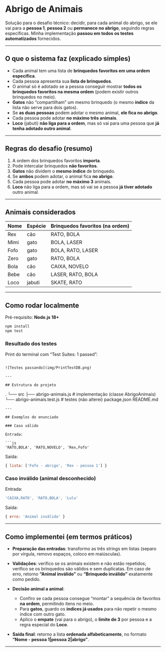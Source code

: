 # Abrigo de Animais

Solução para o desafio técnico: decidir, para cada animal do abrigo, se ele vai para a **pessoa 1**, **pessoa 2** ou **permanece no abrigo**, seguindo regras específicas.
Minha implementação **passou em todos os testes automatizados** fornecidos.

---

## O que o sistema faz (explicado simples)

* Cada animal tem uma lista de **brinquedos favoritos em uma ordem específica**.
* Cada pessoa apresenta sua **lista de brinquedos**.
* O animal só é adotado se a pessoa conseguir mostrar **todos os brinquedos favoritos na mesma ordem** (podem existir outros brinquedos no meio).
* **Gatos** não “compartilham” um mesmo brinquedo (o mesmo **índice** da lista não serve para dois gatos).
* Se **as duas pessoas** podem adotar o mesmo animal, **ele fica no abrigo**.
* Cada pessoa pode adotar **no máximo três animais**.
* **Loco** (jabuti) **não liga para a ordem**, mas só vai para uma pessoa que **já tenha adotado outro animal**.

---

## Regras do desafio (resumo)

1. A ordem dos brinquedos favoritos **importa**.
2. Pode intercalar brinquedos **não favoritos**.
3. **Gatos** não dividem o **mesmo índice** de brinquedo.
4. Se **ambos** podem adotar, o animal fica **no abrigo**.
5. Cada pessoa pode adotar **no máximo 3** animais.
6. **Loco** não liga para a ordem, mas só vai se a pessoa **já tiver adotado** outro animal.

---

## Animais considerados

| Nome | Espécie | Brinquedos favoritos (na ordem) |
| ---- | ------- | ------------------------------- |
| Rex  | cão     | RATO, BOLA                      |
| Mimi | gato    | BOLA, LASER                     |
| Fofo | gato    | BOLA, RATO, LASER               |
| Zero | gato    | RATO, BOLA                      |
| Bola | cão     | CAIXA, NOVELO                   |
| Bebe | cão     | LASER, RATO, BOLA               |
| Loco | jabuti  | SKATE, RATO                     |

---

## Como rodar localmente

Pré-requisito: **Node.js 18+**

```bash
npm install
npm test
```

### Resultado dos testes

Print do terminal com “Test Suites: 1 passed”:

```

![Testes passando](img/PrintTestDB.png)

---

## Estrutura do projeto

```
.
└── src
    ├── abrigo-animais.js        # implementação (classe AbrigoAnimais)
    └── abrigo-animais.test.js   # testes (não alterei)
package.json
README.md
```
---

## Exemplos do enunciado

### Caso válido

Entrada:

```js
'RATO,BOLA', 'RATO,NOVELO', 'Rex,Fofo'
```

Saída:

```js
{ lista: ['Fofo - abrigo', 'Rex - pessoa 1'] }
```

### Caso inválido (animal desconhecido)

Entrada:

```js
'CAIXA,RATO', 'RATO,BOLA', 'Lulu'
```

Saída:

```js
{ erro: 'Animal inválido' }
```

---

## Como implementei (em termos práticos)

* **Preparação das entradas**: transformo as três strings em listas (separo por vírgula, removo espaços, coloco em maiúsculas).
* **Validações**: verifico se os animais existem e não estão repetidos; verifico se os brinquedos são válidos e sem duplicatas. Em caso de erro, retorno **“Animal inválido”** ou **“Brinquedo inválido”** exatamente como pedido.
* **Decisão animal a animal**:

  * Confiro se cada pessoa consegue “montar” a sequência de favoritos **na ordem**, permitindo itens no meio.
  * Para **gatos**, guardo os **índices já usados** para não repetir o mesmo índice com outro gato.
  * Aplico o **empate** (vai para o abrigo), o **limite de 3** por pessoa e a regra especial do **Loco**.
* **Saída final**: retorno a lista **ordenada alfabeticamente**, no formato **“Nome - pessoa 1|pessoa 2|abrigo”**.

---
